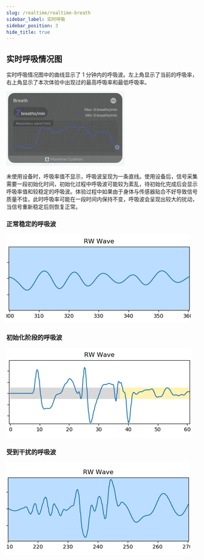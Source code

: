 ```yaml
---
slug: /realtime/realtime-breath
sidebar_label: 实时呼吸
sidebar_position: 3
hide_title: true
---
```


## 实时呼吸情况图

实时呼吸情况图中的曲线显示了 1 分钟内的呼吸波。左上角显示了当前的呼吸率，右上角显示了本次体验中出现过的最高呼吸率和最低呼吸率。

![实时呼吸情况图](Image1/17.PNG)

未使用设备时，呼吸率值不显示，呼吸波呈现为一条直线。使用设备后，信号采集需要一段初始化时间，初始化过程中呼吸波可能较为紊乱，待初始化完成后会显示呼吸率值和较稳定的呼吸波。体验过程中如果由于身体与传感器贴合不好导致信号质量不佳，此时呼吸率可能在一段时间内保持不变，呼吸波会呈现出较大的扰动，当信号重新稳定后则恢复正常。

### 正常稳定的呼吸波
![正常稳定的呼吸波](Image1/18.png)

### 初始化阶段的呼吸波
![初始化阶段的呼吸波（较为紊乱）](Image1/19.png)

### 受到干扰的呼吸波
![受到干扰的呼吸波](Image1/20.png)

